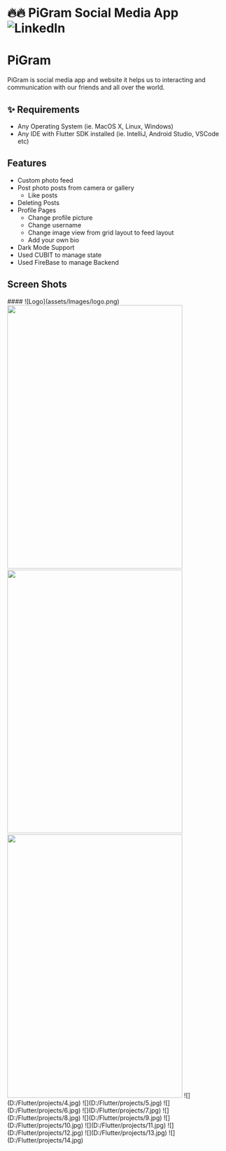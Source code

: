 # 🔥🔥 PiGram Social Media App  ![LinkedIn](https://www.linkedin.com/in/mohammed-gamal-25a102167/)
# PiGram
PiGram is social media app and website it helps us to interacting and communication with our friends and all over the world.
## ✨ Requirements
* Any Operating System (ie. MacOS X, Linux, Windows)
* Any IDE with Flutter SDK installed (ie. IntelliJ, Android Studio, VSCode etc)
## Features
* Custom photo feed
* Post photo posts from camera or gallery
  * Like posts
* Deleting Posts
* Profile Pages
  * Change profile picture
  * Change username
  * Change image view from grid layout to feed layout
  * Add your own bio
* Dark Mode Support
* Used CUBIT to manage state
* Used FireBase to manage Backend

## Screen Shots
<p>
  #### ![Logo](assets/Images/logo.png)

<img height="600" src="D:/Flutter/projects/1.jpg" width="400"/>
<img height="600" src="D:/Flutter/projects/2.jpg" width="400"/>
<img height="600" src="D:/Flutter/projects/3.jpg" width="400"/>
![](D:/Flutter/projects/4.jpg)
![](D:/Flutter/projects/5.jpg)
![](D:/Flutter/projects/6.jpg)
![](D:/Flutter/projects/7.jpg)
![](D:/Flutter/projects/8.jpg)
![](D:/Flutter/projects/9.jpg)
![](D:/Flutter/projects/10.jpg)
![](D:/Flutter/projects/11.jpg)
![](D:/Flutter/projects/12.jpg)
![](D:/Flutter/projects/13.jpg)
![](D:/Flutter/projects/14.jpg)
</p>